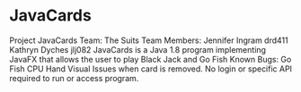 # JavaCards
Project JavaCards
Team: The Suits
Team Members:
Jennifer Ingram drd411
Kathryn Dyches jlj082
JavaCards is a Java 1.8 program implementing JavaFX that allows the user to play Black Jack and Go Fish
Known Bugs: Go Fish CPU Hand Visual Issues when card is removed.
No login or specific API required to run or access program.
